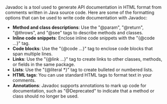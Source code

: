 Javadoc is a tool used to generate API documentation in HTML format from comments written in Java source code.
Here are some of the formatting options that can be used to write code documentation with Javadoc:

- **Method and class descriptions**: 
Use the "@param", "@return", "@throws", and "@see" tags to describe methods and classes.
- **Inline code snippets**: 
Enclose inline code snippets with the "{@code ...}" tag.
- **Code blocks**: 
Use the "{@code ...}" tag to enclose code blocks that span multiple lines.
- **Links**: 
Use the "{@link ...}" tag to create links to other classes, methods, or fields in the same package.
- **Lists**: 
Use the "{@literal *}" tag to create bulleted or numbered lists.
- **HTML tags**: 
You can use standard HTML tags to format text in your comments.
- **Annotations**: 
Javadoc supports annotations to mark up code for documentation, such as "@Deprecated" to indicate that a method or class should no longer be used.